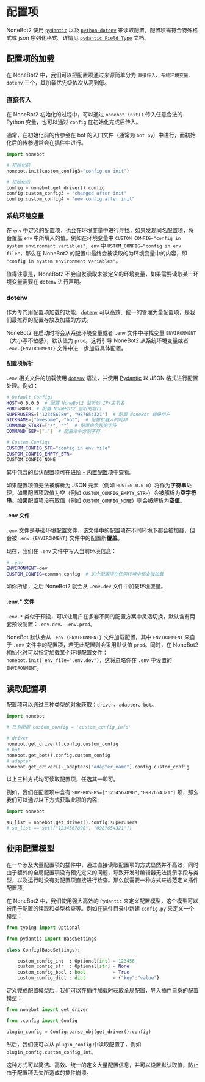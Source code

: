 # 配置项

NoneBot2 使用 [`pydantic`](https://pydantic-docs.helpmanual.io/) 以及 [`python-dotenv`](https://saurabh-kumar.com/python-dotenv/) 来读取配置。配置项需符合特殊格式或 json 序列化格式。详情见 [`pydantic Field Type`](https://pydantic-docs.helpmanual.io/usage/types/) 文档。

## 配置项的加载

在 NoneBot2 中，我们可以把配置项通过来源简单分为 `直接传入`、`系统环境变量`、`dotenv` 三个，其加载优先级依次从高到低。

### 直接传入

在 NoneBot2 初始化的过程中，可以通过 `nonebot.init()` 传入任意合法的 Python 变量，也可以通过 `config` 在初始化完成后传入。

通常，在初始化前的传参会在 bot 的入口文件（通常为 `bot.py`）中进行，而初始化后的传参通常会在插件中进行。

```python
import nonebot

# 初始化前
nonebot.init(custom_config3="config on init")

# 初始化后
config = nonebot.get_driver().config
config.custom_config3 = "changed after init"
config.custom_config4 = "new config after init"
```

### 系统环境变量

在 `env` 中定义的配置项，也会在环境变量中进行寻找，如果发现同名配置项，将会覆盖 `env` 中所填入的值。例如在环境变量中 `CUSTOM_CONFIG="config in system environment variables"`，`env` 中 `USTOM_CONFIG="config in env file"`，那么在 NoneBot2 的配置中最终会被读取的为环境变量中的内容，即 `"config in system environment variables"`。

值得注意是，NoneBot2 不会自发读取未被定义的环境变量，如果需要读取某一环境变量需要在 `dotenv` 进行声明。

### dotenv

作为专门用配置项加载的功能，[`dotenv`](https://saurabh-kumar.com/python-dotenv/) 可以高效、统一的管理大量配置项，是我们最推荐的配置存放及加载的方式。

NoneBot2 在启动时将会从系统环境变量或者 `.env` 文件中寻找变量 `ENVIRONMENT`（大小写不敏感），默认值为 `prod`。这将引导 NoneBot2 从系统环境变量或者 `.env.{ENVIRONMENT}` 文件中进一步加载具体配置。

#### 配置项解析

`.env` 相关文件的加载使用 [`dotenv`](https://saurabh-kumar.com/python-dotenv/) 语法，并使用 [Pydantic](https://pydantic-docs.helpmanual.io/) 以 JSON 格式进行配置处理。例如：

```bash
# Default Configs
HOST=0.0.0.0  # 配置 NoneBot2 监听的 IP/主机名
PORT=8080  # 配置 NoneBot2 监听的端口
SUPERUSERS=["123456789", "987654321"]  # 配置 NoneBot 超级用户
NICKNAME=["awesome", "bot"]  # 配置机器人的昵称
COMMAND_START=["/", ""]  # 配置命令起始字符
COMMAND_SEP=["."]  # 配置命令分割字符

# Custom Configs
CUSTOM_CONFIG_STR="config in env file"
CUSTOM_CONFIG_EMPTY_STR=
CUSTOM_CONFIG_NONE
```

其中包含的默认配置项可在[进阶 - 内置配置项](../../进阶/功能/内置配置项.md)中查看。

如果配置项值无法被解析为 JSON 元素（例如 `HOST=0.0.0.0`）将作为**字符串**处理。如果配置项取值为空（例如 `CUSTOM_CONFIG_EMPTY_STR=`）会被解析为**空字符串**。如果配置项没有取值（例如 `CUSTOM_CONFIG_NONE`）则会被解析为**空值**。

#### .env 文件

`.env` 文件是基础环境配置文件，该文件中的配置项在不同环境下都会被加载，但会被 `.env.{ENVIRONMENT}` 文件中的配置所**覆盖**。

现在，我们在 `.env` 文件中写入当前环境信息：

```bash
# .env
ENVIRONMENT=dev
CUSTOM_CONFIG=common config  # 这个配置项在任何环境中都会被加载
```

如你所想，之后 NoneBot2 就会从 `.env.dev` 文件中加载环境变量。

#### .env.* 文件

`.env.*` 类似于预设，可以让用户在多套不同的配置方案中灵活切换，默认含有两套预设配置：`.env.dev`、`.env.prod`。

NoneBot 默认会从 `.env.{ENVIRONMENT}` 文件加载配置，其中 `ENVIRONMENT` 来自于 `.env` 文件中的配置项，若无此配置则会采用默认值 `prod`。同时，在 NoneBot2 初始化时可以指定加载某个环境配置文件：`nonebot.init(_env_file=".env.dev")`，这将忽略你在 `.env` 中设置的 `ENVIRONMENT`。

## 读取配置项

配置项可以通过三种类型的对象获取：`driver`、`adapter`、`bot`。

```python
import nonebot

# 已有配置 custom_config = 'custom_config_info'

# driver
nonebot.get_driver().config.custom_config
# bot
nonebot.get_bot().config.custom_config
# adapter
nonebot.get_driver()._adapters["adapter_name"].config.custom_config
```

以上三种方式均可读取配置项，任选其一即可。

例如，我们在配置项中含有 `SUPERUSERS=["1234567890","0987654321"]` 项，那么我们可以通过以下方式获取此项的内容:

```python
import nonebot

su_list = nonebot.get_driver().config.superusers
# su_list == set(["1234567890", "0987654321"])
```

## 使用配置模型

在一个涉及大量配置项的插件中，通过直接读取配置项的方式显然并不高效，同时由于额外的全局配置项没有预先定义的问题，导致开发时编辑器无法提示字段与类型，以及运行时没有对配置项直接进行检查。那么就需要一种方式来规范定义插件配置项。

在 NoneBot2 中，我们使用强大高效的 `Pydantic` 来定义配置模型，这个模型可以被用于配置的读取和类型检查等。例如在插件目录中新建 `config.py` 来定义一个模型：

```python title=config.py
from typing import Optional

from pydantic import BaseSettings

class Config(BaseSettings):

    custom_config_int  : Optional[int] = 123456
    custom_config_str  : Optional[str] = None
    custom_config_bool : bool          = True
    custom_config_dict : dict          = {"key":"value"}

```

定义完成配置模型后，我们可以在插件加载时获取全局配置，导入插件自身的配置模型：

```python title=__init__.py
from nonebot import get_driver

from .config import Config

plugin_config = Config.parse_obj(get_driver().config)
```

然后，我们便可以从 `plugin_config` 中读取配置了，例如 `plugin_config.custom_config_int`。

这种方式可以简洁、高效、统一的定义大量配置信息，并可以设置默认取值，防止由于配置项丢失所造成的插件崩溃。
